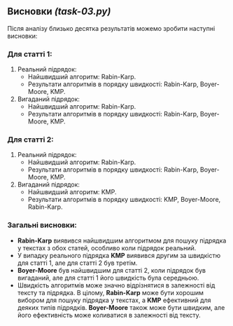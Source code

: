 ## Висновки *(task-03.py)*
Після аналізу близько десятка результатів можемо зробити наступні висновки:
### Для статті 1:
1. Реальний підрядок:
   * Найшвидший алгоритм: Rabin-Karp.
   * Результати алгоритмів в порядку швидкості: Rabin-Karp, Boyer-Moore, KMP.
2. Вигаданий підрядок:
   * Найшвидший алгоритм: Rabin-Karp.
   * Результати алгоритмів в порядку швидкості: Rabin-Karp, Boyer-Moore, KMP.
### Для статті 2:
1. Реальний підрядок:
   * Найшвидший алгоритм: Rabin-Karp.
   * Результати алгоритмів в порядку швидкості: Rabin-Karp, Boyer-Moore, KMP.
2. Вигаданий підрядок:
   * Найшвидший алгоритм: KMP.
   * Результати алгоритмів в порядку швидкості: KMP, Boyer-Moore, Rabin-Karp.
### Загальні висновки:
* **Rabin-Karp** виявився найшвидшим алгоритмом для пошуку підрядка у текстах з обох статей, особливо коли підрядок реальний.
* У випадку реального підрядка **KMP** виявився другим за швидкістю для статті 1, але для статті 2 був третім.
* **Boyer-Moore** був найшвидшим для статті 2, коли підрядок був вигаданий, але для статті 1 його швидкість була середньою.
* Швидкість алгоритмів може значно відрізнятися в залежності від тексту та підрядка. В цілому, **Rabin-Karp** може бути хорошим вибором для пошуку підрядка у текстах, а **KMP** ефективний для деяких типів підрядків. **Boyer-Moore** також може бути швидким, але його ефективність може коливатися в залежності від тексту.
